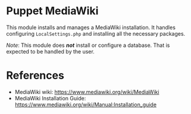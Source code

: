 # Puppet MediaWiki

This module installs and manages a MediaWiki installation. It handles
configuring `LocalSettings.php` and installing all the necessary packages.

*Note*: This module does ***not*** install or configure a database. That is
expected to be handled by the user.


# References
  - MediaWiki wiki: https://www.mediawiki.org/wiki/MediaWiki
  - MediaWiki Installation Guide: https://www.mediawiki.org/wiki/Manual:Installation_guide

